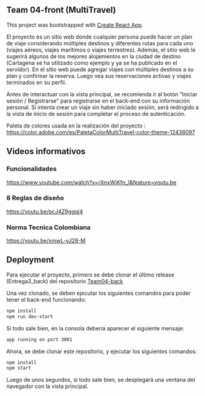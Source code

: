 ## Team 04-front (MultiTravel)


This project was bootstrapped with [Create React App](https://github.com/facebook/create-react-app).

El proyecto es un sitio web donde cualquier persona puede hacer un plan de viaje considerando múltiples destinos y diferentes rutas para cada uno (viajes aéreos, viajes marítimos o viajes terrestres). Además, el sitio web le sugerirá algunos de los mejores alojamientos en la ciudad de destino (Cartagena se ha utilizado como ejemplo y ya se ha publicado en el servidor). En el sitio web puede agregar viajes con múltiples destinos a su plan y confirmar la reserva. Luego vea sus reservaciones activas y viajes terminados en su perfil.

Antes de interactuar con la vista principal, se recomienda ir al botón "Iniciar sesión / Registrarse" para registrarse en el back-end con su información personal. Si intenta crear un viaje sin haber iniciado sesión, será redirigido a la vista de inicio de sesión para completar el proceso de autenticación.

Paleta de colores usada en la realización del proyecto : https://color.adobe.com/es/PaletaColorMultiTravel-color-theme-12436097


## Videos informativos

### Funcionalidades
https://www.youtube.com/watch?v=rXnxWiKfn_I&feature=youtu.be

### 8 Reglas de diseño
https://youtu.be/pcJ4Z9ggqj4

### Norma Tecnica Colombiana
https://youtu.be/xmwL-vJ28-M



## Deployment

Para ejecutar el proyecto, primero se debe clonar el último release (Entrega3_back) del repositorio [Team04-back](https://github.com/isis3710-uniandes/Team04-back)

Una vez clonado, se deben ejecutar los siguientes comandos para poder tener el back-end funcionando:

```bash
npm install
npm run dev-start
```
Si todo sale bien, en la consola debería aparecer el siguiente mensaje:

```bash
app running on port 3001
```
Ahora, se debe clonar este repositorio, y ejecutar los siguientes comandos:

```bash
npm install
npm start
```
Luego de unos segundos, si todo sale bien, se desplegará una ventana del navegador con la vista principal.
